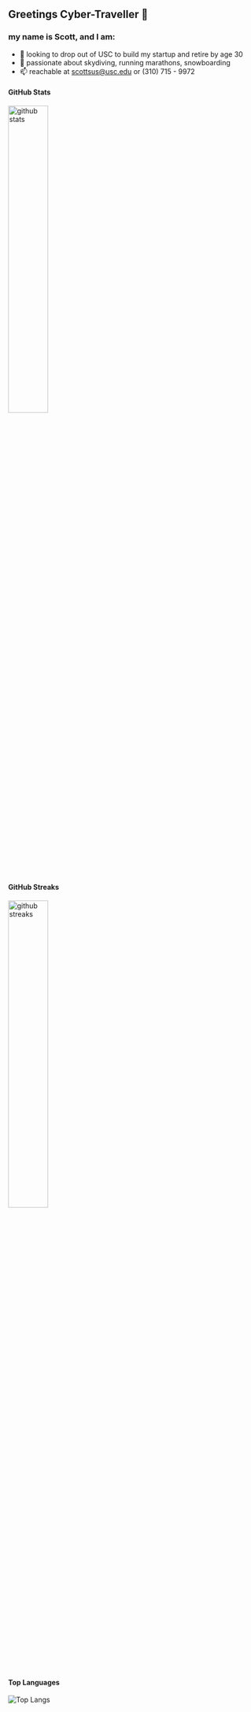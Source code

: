 ## Greetings Cyber-Traveller 👋

### my name is Scott, and I am:
- 🌱 looking to drop out of USC to build my startup and retire by age 30
- 💬 passionate about skydiving, running marathons, snowboarding
- 📫 reachable at scottsus@usc.edu or (310) 715 - 9972

#### GitHub Stats
<img src="https://github-readme-stats.vercel.app/api?username=susantoscott&show_icons=true&theme=discord_old_blurple" alt="github stats" width="40%" >

#### GitHub Streaks
<img src="https://github-readme-streak-stats.herokuapp.com/?user=susantoscott&theme=dark" alt="github streaks" width="40%" align="center" >

#### Top Languages
![Top Langs](https://github-readme-stats.vercel.app/api/top-langs/?username=susantoscott&layout=compact)

